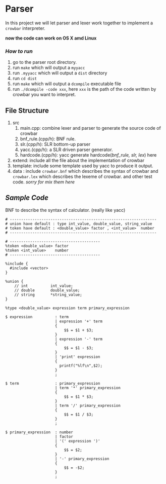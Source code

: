 # Parser

In this project we will let parser and lexer work together to implement a `crowbar` interpreter.

**now the code can work on OS X amd Linux**

### *How to run*

1. go to the parser root directory.
2. run `make` which will output a `myyacc`
3. run `.myyacc` which will output a `dist` directory
4. run `cd dist`
5. run `make` which will output a `dcompile` executable file
6. run `./dcompile -code xxx`, here `xxx` is the path of the code written by crowbar you want to interpret.

## File Structure
1. src
	1. main.cpp:  combine lexer and parser to generate the source code of crowbar
	2.  bnf_rule.(cpp/h):  BNF rule.
	3. slr.(cpp/h):   SLR  bottom-up parser
	4. yacc.(cpp/h): a SLR driven  parser generator.
	5. hardcode.(cpp/h): yacc generate hardcode(*bnf_rule, slr, lex*) here 
2. extend: include all the file about the implementation of crowbar
3. template: include some template used by yacc to produce it output.
4. data : include `crowbar.bnf` which describes the syntax of crowbar and `crowbar.lex` which describes the lexeme of crowbar. and other test code. *sorry for mix them here*

## *Sample Code*
BNF to describe the syntax of calculator. (really like yacc)
```
# -----------------------------------------------------------------
# union have default : type int_value, double_value, string_value
# token have default : <double_value> factor , <int_value>  number
# -----------------------------------------------------------------

# ----------------------------------------
%token <double_value> factor
%token <int_value>    number
# ----------------------------------------

%include {
  #include <vector>
}

%union {
    // int          int_value;
    // double       double_value;
    // string       *string_value;
}

%type <double_value> expression term primary_expression

$ expression          : term
                      | expression '+' term
                      {
                          $$ = $1 + $3;
                      }
                      | expression '-' term
                      {
                          $$ = $1 - $3;
                      }
                      | 'print' expression
                      {
                        printf("%lf\n",$2);
                      }
                      ;

$ term                : primary_expression
                      | term '*' primary_expression 
                      {
                          $$ = $1 * $3;
                      }
                      | term '/' primary_expression
                      {
                          $$ = $1 / $3;
                      }
                      ;

$ primary_expression  : number
                      | factor
                      | '(' expression ')'
                      {
                          $$ = $2;
                      }
                      | '-' primary_expression
                      {
                          $$ = -$2;
                      }
                      ;
```

